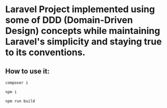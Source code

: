 # Laravel Project implemented using some of  DDD (Domain-Driven Design) concepts while maintaining Laravel's simplicity and staying true to its conventions.

## How to use it:
```bash
composer i
```
```bash
npm i
```
```bash
npm run build
```
